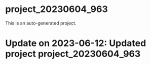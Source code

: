 # project_20230604_963

This is an auto-generated project.

# Update on 2023-06-12: Updated project project_20230604_963
